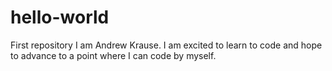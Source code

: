 # hello-world
First repository
I am Andrew Krause. I am excited to learn to code and hope to advance to a point where I can code by myself.
